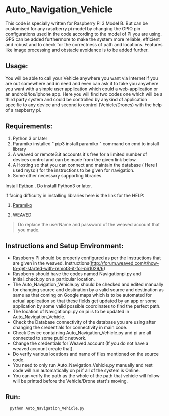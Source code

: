 # Auto_Navigation_Vehicle

This code is specially written for Raspberry Pi 3 Model B. But can be customised for any raspberry pi model by changing the GPIO pin configurations used in the code according to the model of Pi you are using. GPS can be added furthermore to make the system more reliable, efficient and robust and to check for the correctness of path and locations. Features like image processing and obstacle avoidance is to be added further.

## Usage:

You will be able to call your Vehicle anywhere you want via Internet if you are out somewhere and in need and even can ask it to take you anywhere you want with a simple user application which could a web-application or an android/ios/iphone app. Here you will find two codes one which will be a third party system and could be controlled by anykind of application specific to any device and second to control (Vehicle/Drones) with the help of a raspberry pi.

## Requirements:

1. Python 3 or later 
2. Paramiko installed " pip3 install paramiko " command on cmd to install library
3. A weaved or remote3.it accounts it's free for a limited number of devices control and can be made from the given link below.
4. A Hosting so that you can connect and maintain the database ( Here I used mysql) for the instructions to be given for navigation.
5. Some other necessary supporting libraries.

Install  [Python](https://www.python.org/downloads/) . Do install Python3 or later.

if facing difficulty in installing libraries here is the link for the HELP:

1. [Paramiko](http://www.paramiko.org/)

2. [WEAVED](https://www.remot3.it/web/)

> Do replace the userName and password of the weaved account that you made.

## Instructions and Setup Environment:

- Raspberry Pi should be properly configured as per the Instructions that are given in the weaved. Instructions(http://forum.weaved.com/t/how-to-get-started-with-remot3-it-for-pi/1029/6)
- Raspberry should have the codes named Navigationpi.py and initial_check.py on a particular location.
- The Auto_Navigation_Vehicle.py should be checked and edited manually for changing source and destination by a valid source and destination as same as that coming on Google maps which is to be automated for actual application so that these fields get updated by an app or some application by some valid possible coordinates to find the perfect path.
- The location of Navigationpi.py on pi is to be updated in Auto_Navigation_Vehicle.
- Check the Database connectivity of the database you are using after changing the credentials for connectivity in main code.
- Check Device containing Auto_Navigation_Vehicle.py and pi are all connected to some public network.
- Change the credentials for Weaved account (If you do not have a weaved account create that).
- Do verify various locations and name of files mentioned on the source code.
- You need to only run Auto_Navigation_Vehicle.py manually and rest code will run automatically on pi if all of the system is Online.
- You can verify the path as the whole of the path that vehicle will follow will be printed before the Vehicle/Drone start's moving.

## Run:

```
  python Auto_Navigation_Vehicle.py
```
